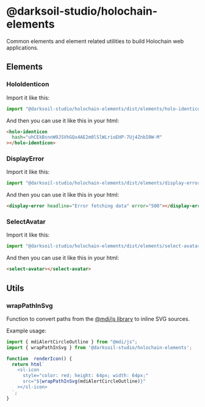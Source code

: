 # @darksoil-studio/holochain-elements

Common elements and element related utilities to build Holochain web applications.

## Elements

### HoloIdenticon

Import it like this:

```js
import "@darksoil-studio/holochain-elements/dist/elements/holo-identicon.js";
```

And then you can use it like this in your html:

```html
<holo-identicon
  hash="uhCEkBsnnW9JSVhGQx4AE2m0lSlWLrioEHP-7Uj4ZnbI0W-M"
></holo-identicon>
```

### DisplayError

Import it like this:

```js
import "@darksoil-studio/holochain-elements/dist/elements/display-error.js";
```

And then you can use it like this in your html:

```html
<display-error headline="Error fetching data" error="500"></display-error>
```

### SelectAvatar

Import it like this:

```js
import "@darksoil-studio/holochain-elements/dist/elements/select-avatar.js";
```

And then you can use it like this in your html:

```html
<select-avatar></select-avatar>
```

## Utils

### wrapPathInSvg

Function to convert paths from the [@mdi/js library](https://pictogrammers.com/library/mdi) to inline SVG sources.

Example usage:

```ts
import { mdiAlertCircleOutline } from "@mdi/js";
import { wrapPathInSvg } from '@darksoil-studio/holochain-elements';

function  renderIcon() {
  return html`
    <sl-icon
      style="color: red; height: 64px; width: 64px;"
      src="${wrapPathInSvg(mdiAlertCircleOutline)}"
    ></sl-icon>
  `;
}
```
